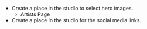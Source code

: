 - Create a place in the studio to select hero images.
  - Artists Page
- Create a place in the studio for the social media links.